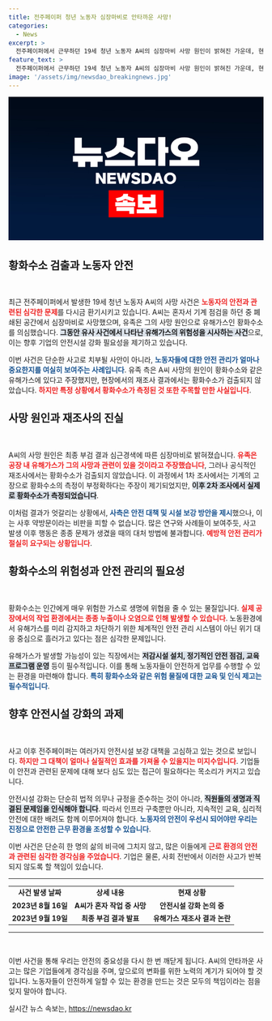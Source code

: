 ```yaml
---
title: 전주페이퍼 청년 노동자 심장마비로 안타까운 사망!
categories:
  - News
excerpt: >
  전주페이퍼에서 근무하던 19세 청년 노동자 A씨의 심장마비 사망 원인이 밝혀진 가운데, 현장 재조사에서 황화수소가 검출되어 안전문제가 다시 도마에 올랐습니다. 과연 회사는 어떤 안전대책을 마련할까요?
feature_text: >
  전주페이퍼에서 근무하던 19세 청년 노동자 A씨의 심장마비 사망 원인이 밝혀진 가운데, 현장 재조사에서 황화수소가 검출되어 안전문제가 다시 도마에 올랐습니다. 과연 회사는 어떤 안전대책을 마련할까요?
image: '/assets/img/newsdao_breakingnews.jpg'
---
```


<p><img src="/assets/img/newsdao_breakingnews.jpg" alt="ranknews 속보" /></p>

<h2 data-ke-size="size26">황화수소 검출과 노동자 안전</h2>

<p data-ke-size="size16">&nbsp;</p>

<p>최근 전주페이퍼에서 발생한 19세 청년 노동자 A씨의 사망 사건은 <b><span style="color: #ee2323;">노동자의 안전과 관련된 심각한 문제</span></b>를 다시금 환기시키고 있습니다. A씨는 혼자서 기계 점검을 하던 중 폐쇄된 공간에서 심장마비로 사망했으며, 유족은 그의 사망 원인으로 유해가스인 황화수소를 의심했습니다. <b><span style="background-color: #21538527;">그동안 유사 사건에서 나타난 유해가스의 위험성을 시사하는 사건</span></b>으로, 이는 향후 기업의 안전시설 강화 필요성을 제기하고 있습니다. </p>

<p>이번 사건은 단순한 사고로 치부될 사안이 아니라, <b><span style="color: #1a5490;">노동자들에 대한 안전 관리가 얼마나 중요한지를 여실히 보여주는 사례입니다</span></b>. 유족 측은 A씨 사망의 원인이 황화수소와 같은 유해가스에 있다고 주장했지만, 현장에서의 재조사 결과에서는 황화수소가 검출되지 않았습니다. <b><span style="color: #ee2323;">하지만 특정 상황에서 황화수소가 측정된 것 또한 주목할 만한 사실입니다</span></b>.</p>

<h2 data-ke-size="size26">사망 원인과 재조사의 진실</h2>

<p data-ke-size="size16">&nbsp;</p>

<p>A씨의 사망 원인은 최종 부검 결과 심근경색에 따른 심장마비로 밝혀졌습니다. <b><span style="color: #ee2323;">유족은 공장 내 유해가스가 그의 사망과 관련이 있을 것이라고 주장했습니다</span></b>, 그러나 공식적인 재조사에서는 황화수소가 검출되지 않았습니다. 이 과정에서 1차 조사에서는 기계의 고장으로 황화수소의 측정이 부정확하다는 주장이 제기되었지만, <b><span style="background-color: #21538527;">이후 2차 조사에서 실제로 황화수소가 측정되었습니다</span></b>. </p>

<p>이처럼 결과가 엇갈리는 상황에서, <b><span style="color: #1a5490;">사측은 안전 대책 및 시설 보강 방안을 제시</span></b>했으나, 이는 사후 약방문이라는 비판을 피할 수 없습니다. 많은 연구와 사례들이 보여주듯, 사고 발생 이후 행동은 종종 문제가 생겼을 때의 대처 방법에 불과합니다. <b><span style="color: #ee2323;">예방적 안전 관리가 절실히 요구되는 상황입니다</span></b>.</p>

<h2 data-ke-size="size26">황화수소의 위험성과 안전 관리의 필요성</h2>

<p data-ke-size="size16">&nbsp;</p>

<p>황화수소는 인간에게 매우 위험한 가스로 생명에 위협을 줄 수 있는 물질입니다. <b><span style="color: #ee2323;">실제 공장에서의 작업 환경에서는 종종 누출이나 오염으로 인해 발생할 수 있습니다</span></b>. 노동환경에서 유해가스를 미리 감지하고 차단하기 위한 체계적인 안전 관리 시스템이 아닌 위기 대응 중심으로 흘러가고 있다는 점은 심각한 문제입니다.</p>

<p>유해가스가 발생할 가능성이 있는 직장에서는 <b><span style="background-color: #21538527;">저감시설 설치, 정기적인 안전 점검, 교육 프로그램 운영</span></b> 등이 필수적입니다. 이를 통해 노동자들이 안전하게 업무를 수행할 수 있는 환경을 마련해야 합니다. <b><span style="color: #1a5490;">특히 황화수소와 같은 위험 물질에 대한 교육 및 인식 제고는 필수적입니다</span></b>.</p>

<h2 data-ke-size="size26">향후 안전시설 강화의 과제</h2>

<p data-ke-size="size16">&nbsp;</p>

<p>사고 이후 전주페이퍼는 여러가지 안전시설 보강 대책을 고심하고 있는 것으로 보입니다. <b><span style="color: #ee2323;">하지만 그 대책이 얼마나 실질적인 효과를 가져올 수 있을지는 미지수입니다</span></b>. 기업들이 안전과 관련된 문제에 대해 보다 심도 있는 접근이 필요하다는 목소리가 커지고 있습니다. </p>

<p>안전시설 강화는 단순히 법적 의무나 규정을 준수하는 것이 아니라, <b><span style="background-color: #21538527;">직원들의 생명과 직결된 문제임을 인식해야 합니다</span></b>. 따라서 인프라 구축뿐만 아니라, 지속적인 교육, 심리적 안전에 대한 배려도 함께 이루어져야 합니다. <b><span style="color: #1a5490;">노동자의 안전이 우선시 되어야만 우리는 진정으로 안전한 근무 환경을 조성할 수 있습니다</span></b>.</p>

<p>이번 사건은 단순히 한 명의 삶의 비극에 그치지 않고, 많은 이들에게 <b><span style="color: #ee2323;">근로 환경의 안전과 관련된 심각한 경각심을 주었습니다</span></b>. 기업은 물론, 사회 전반에서 이러한 사고가 반복되지 않도록 할 책임이 있습니다. </p>

<hr/>

<table style="width: 100%; border-collapse: collapse;">
    <tr>
        <td style="text-align: center; height: 17px;"><b>사건 발생 날짜</b></td>
        <td style="text-align: center; height: 17px;"><b>상세 내용</b></td>
        <td style="text-align: center; height: 17px;"><b>현재 상황</b></td>
    </tr>
    <tr>
        <td style="text-align: center; height: 17px;"><b>2023년 8월 16일</b></td>
        <td style="text-align: center; height: 17px;"><b>A씨가 혼자 작업 중 사망</b></td>
        <td style="text-align: center; height: 17px;"><b>안전시설 강화 논의 중</b></td>
    </tr>
    <tr>
        <td style="text-align: center; height: 17px;"><b>2023년 9월 19일</b></td>
        <td style="text-align: center; height: 17px;"><b>최종 부검 결과 발표</b></td>
        <td style="text-align: center; height: 17px;"><b>유해가스 재조사 결과 논란</b></td>
    </tr>
</table>

<hr/>

<p data-ke-size="size16">&nbsp;</p> 

<p>이번 사건을 통해 우리는 안전의 중요성을 다시 한 번 깨닫게 됩니다. A씨의 안타까운 사고는 많은 기업들에게 경각심을 주며, 앞으로의 변화를 위한 노력의 계기가 되어야 할 것입니다. 노동자들이 안전하게 일할 수 있는 환경을 만드는 것은 모두의 책임이라는 점을 잊지 말아야 합니다.</p>
실시간 뉴스 속보는, <a href="https://newsdao.kr" rel="dofollow">https://newsdao.kr</a>


